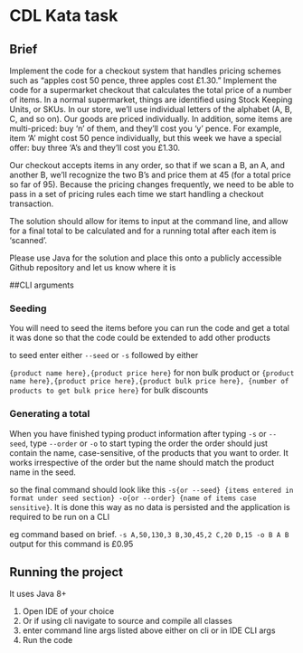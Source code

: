 # CDL Kata task

## Brief

Implement the code for a checkout system that handles pricing schemes such as “apples cost 50 pence, three apples cost £1.30.”
Implement the code for a supermarket checkout that calculates the total price of a number of items. In a normal supermarket, things are identified using Stock Keeping Units, or SKUs. In our store, we’ll use individual letters of the alphabet (A, B, C, and so on). Our goods are priced individually. In addition, some items are multi-priced: buy ‘n’ of them, and they’ll cost you ‘y’ pence. For example, item ‘A’ might cost 50 pence individually, but this week we have a special offer: buy three ‘A’s and they’ll cost you £1.30.

Our checkout accepts items in any order, so that if we scan a B, an A, and another B, we’ll recognize the two B’s and price them at 45 (for a total price so far of 95). Because the pricing changes frequently, we need to be able to pass in a set of pricing rules each time we start handling a checkout transaction.

The solution should allow for items to input at the command line, and allow for a final total to be calculated and for a running total after each item is ‘scanned’.

Please use Java for the solution and place this onto a publicly accessible Github repository and let us know where it is

##CLI arguments

### Seeding

You will need to seed the items before you can run the code and get a total
it was done so that the code could be extended to add other products

to seed enter either `--seed` or `-s` followed by either

`{product name here},{product price here}` for non bulk product or
`{product name here},{product price here},{product bulk price here}, {number of products to get bulk price here}` for bulk discounts

### Generating a total

When you have finished typing product information after typing `-s` or `--seed`,  type `--order` or `-o` to start typing the order
the order should just contain the name, case-sensitive, of the products that you want to order. It works irrespective of
the order but the name should match the product name in the seed.

so the final command should look like this `-s{or --seed} {items entered in format under seed section} -o{or --order} {name of items case sensitive}`. It is done this way as no data is persisted and the application is required to be run on a CLI

eg command based on brief. `-s A,50,130,3 B,30,45,2 C,20 D,15 -o B A B` output for this command is £0.95

## Running the project

It uses Java 8+

1. Open IDE of your choice
2. Or if using cli navigate to source and compile all classes
3. enter command line args listed above either on cli or in IDE CLI args
4. Run the code



